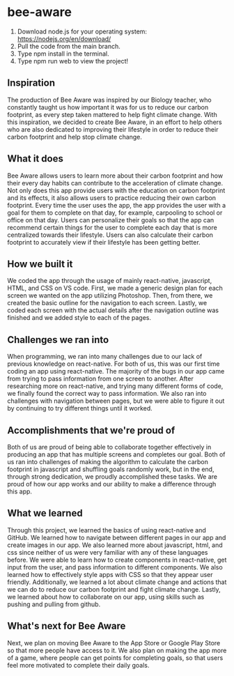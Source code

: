 # bee-aware
1. Download node.js for your operating system: https://nodejs.org/en/download/
2. Pull the code from the main branch.
3. Type npm install in the terminal. 
4. Type npm run web to view the project! 

## Inspiration
The production of Bee Aware was inspired by our Biology teacher, who constantly taught us how important it was for us to reduce our carbon footprint, as every step taken mattered to help fight climate change. With this inspiration, we decided to create Bee Aware, in an effort to help others who are also dedicated to improving their lifestyle in order to reduce their carbon footprint and help stop climate change.
## What it does
Bee Aware allows users to learn more about their carbon footprint and how their every day habits can contribute to the acceleration of climate change. Not only does this app provide users with the education on carbon footprint and its effects, it also allows users to practice reducing their own carbon footprint. Every time the user uses the app, the app provides the user with a goal for them to complete on that day, for example, carpooling to school or office on that day. Users can personalize their goals so that the app can recommend certain things for the user to complete each day that is more centralized towards their lifestyle. Users can also calculate their carbon footprint to accurately view if their lifestyle has been getting better. 
## How we built it
We coded the app through the usage of mainly react-native, javascript, HTML, and CSS on VS code. First, we made a generic design plan for each screen we wanted on the app utilizing Photoshop. Then, from there, we created the basic outline for the navigation to each screen. Lastly, we coded each screen with the actual details after the navigation outline was finished and we added style to each of the pages. 
## Challenges we ran into
When programming, we ran into many challenges due to our lack of previous knowledge on react-native. For both of us, this was our first time coding an app using react-native. The majority of the bugs in our app came from trying to pass information from one screen to another. After researching more on react-native, and trying many different forms of code, we finally found the correct way to pass information. We also ran into challenges with navigation between pages, but we were able to figure it out by continuing to try different things until it worked.
## Accomplishments that we're proud of
Both of us are proud of being able to collaborate together effectively in producing an app that has multiple screens and completes our goal. Both of us ran into challenges of making the algorithm to calculate the carbon footprint in javascript and shuffling goals randomly work, but in the end, through strong dedication, we proudly accomplished these tasks. We are proud of how our app works and our ability to make a difference through this app.
## What we learned
Through this project, we learned the basics of using react-native and GitHub. We learned how to navigate between different pages in our app and create images in our app. We also learned more about javascript, html, and css since neither of us were very familiar with any of these languages before. We were able to learn how to create components in react-native, get input from the user, and pass information to different components. We also learned how to effectively style apps with CSS so that they appear user friendly. Additionally, we learned a lot about climate change and actions that we can do to reduce our carbon footprint and fight climate change. Lastly, we learned about how to collaborate on our app, using skills such as pushing and pulling from github. 
## What's next for Bee Aware
Next, we plan on moving Bee Aware to the App Store or Google Play Store so that more people have access to it. We also plan on making the app more of a game, where people can get points for completing goals, so that users feel more motivated to complete their daily goals.
